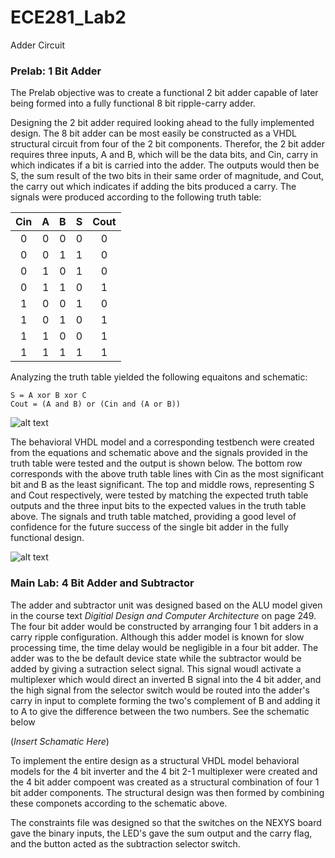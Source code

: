 ECE281_Lab2
===========

Adder Circuit

### Prelab: 1 Bit Adder

The Prelab objective was to create a functional 2 bit adder capable of later being formed into a fully functional
8 bit ripple-carry adder.

Designing the 2 bit adder required looking ahead to the fully implemented design. The 8 bit adder can be most easily be
constructed as a VHDL structural circuit from four of the 2 bit components. Therefor, the 2 bit adder requires three
inputs, A and B, which will be the data bits, and Cin, carry in which indicates if a bit is carried into the adder. The
outputs would then be S, the sum result of the two bits in their same order of magnitude, and Cout, the carry out which
indicates if adding the bits produced a carry. The signals were produced according to the following truth table:

|Cin|A|B|S|Cout|
|:-:|:-:|:-:|:-:|:-:|
|0|0|0|0|0|
|0|0|1|1|0|
|0|1|0|1|0|
|0|1|1|0|1|
|1|0|0|1|0|
|1|0|1|0|1|
|1|1|0|0|1|
|1|1|1|1|1|

Analyzing the truth table yielded the following equaitons and schematic:

    S = A xor B xor C
    Cout = (A and B) or (Cin and (A or B))


![alt text](https://raw2.github.com/IanGoodbody/ECE281_Lab2/master/Full_Adder_Schematic.JPG "Adder Schematic")

The behavioral VHDL model and a corresponding testbench were created from the equations and schematic above and the signals
provided in the truth table were tested and the output is shown below. The bottom row corresponds with the above truth
table lines with Cin as the most significant bit and B as the least significant. The top and middle rows, representing
S and Cout respectively, were tested by matching the expected truth table outputs and the three input bits to the 
expected values in the truth table above. The signals and truth table matched, providing a good level of confidence for
the future success of the single bit adder in the fully functional design.

![alt text](https://raw2.github.com/IanGoodbody/ECE281_Lab2/master/Full_Adder_Signal.JPG "Adder TestBench Signal")

### Main Lab: 4 Bit Adder and Subtractor

The adder and subtractor unit was designed based on the ALU model given in the course text _Digitial Design and Computer
Architecture_ on page 249. The four bit adder would be constructed by arranging four 1 bit adders in a carry ripple 
configuration. Although this adder model is known for slow processing time, the time delay would be negligible in a four
bit adder. The adder was to the be default device state while the subtractor would be added by giving a sutraction 
select signal. This signal woudl activate a multiplexer which would direct an inverted B signal into the 4 bit adder, 
and the high signal from the selector switch would be routed into the adder's carry in input to complete forming the 
two's complement of B and adding it to A to give the difference between the two numbers. See the schematic below

(*Insert Schamatic Here*)

To implement the entire design as a structural VHDL model behavioral models for the 4 bit inverter and the 4 bit 2-1 
multiplexer were created and the 4 bit adder compoent was created as a structural combination of four 1 bit adder
components. The structural design was then formed by combining these componets according to the schematic above. 

The constraints file was designed so that the switches on the NEXYS board gave the binary inputs, the LED's gave the sum
output and the carry flag, and the button acted as the subtraction selector switch. 
